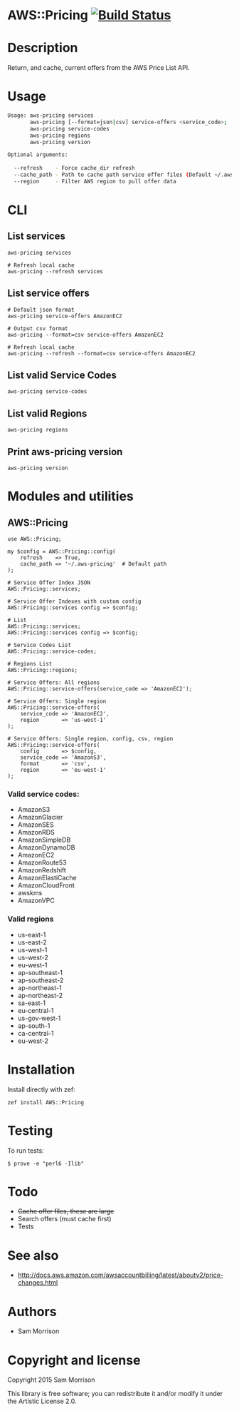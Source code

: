 AWS::Pricing [![Build Status](https://travis-ci.org/scmorrison/perl6-aws-pricing.svg?branch=master)](https://travis-ci.org/scmorrison/perl6-aws-pricing)
============

Description
===========

Return, and cache, current offers from the AWS Price List API.

Usage
=====

```bash
Usage: aws-pricing services
       aws-pricing [--format=json|csv] service-offers <service_code>;
       aws-pricing service-codes
       aws-pricing regions 
       aws-pricing version

Optional arguments:
  
  --refresh    - Force cache_dir refresh
  --cache_path - Path to cache path service offer files (Default ~/.aws-pricing)
  --region     - Filter AWS region to pull offer data
```

CLI
===

## List services
```
aws-pricing services

# Refresh local cache
aws-pricing --refresh services
```

## List service offers
```
# Default json format
aws-pricing service-offers AmazonEC2

# Output csv format
aws-pricing --format=csv service-offers AmazonEC2

# Refresh local cache
aws-pricing --refresh --format=csv service-offers AmazonEC2
```

## List valid Service Codes
```
aws-pricing service-codes
```

## List valid Regions
```
aws-pricing regions
```

## Print aws-pricing version
```
aws-pricing version
```

Modules and utilities
=====================

AWS::Pricing
--------------

```perl6
use AWS::Pricing;

my $config = AWS::Pricing::config(
    refresh    => True,
    cache_path => '~/.aws-pricing'  # Default path
);

# Service Offer Index JSON
AWS::Pricing::services;
	
# Service Offer Indexes with custom config
AWS::Pricing::services config => $config;

# List 
AWS::Pricing::services;
AWS::Pricing::services config => $config;

# Service Codes List
AWS::Pricing::service-codes;

# Regions List
AWS::Pricing::regions;

# Service Offers: All regions
AWS::Pricing::service-offers(service_code => 'AmazonEC2');

# Service Offers: Single region
AWS::Pricing::service-offers(
    service_code => 'AmazonEC2',
    region       => 'us-west-1'
);

# Service Offers: Single region, config, csv, region
AWS::Pricing::service-offers(
    config       => $config,
    service_code => 'AmazonS3',
    format       => 'csv',
    region       => 'eu-west-1'
);
```

### Valid service codes:

* AmazonS3
* AmazonGlacier
* AmazonSES
* AmazonRDS
* AmazonSimpleDB
* AmazonDynamoDB
* AmazonEC2
* AmazonRoute53
* AmazonRedshift
* AmazonElastiCache
* AmazonCloudFront
* awskms
* AmazonVPC

### Valid regions

* us-east-1
* us-east-2
* us-west-1
* us-west-2
* eu-west-1
* ap-southeast-1
* ap-southeast-2
* ap-northeast-1
* ap-northeast-2
* sa-east-1
* eu-central-1
* us-gov-west-1
* ap-south-1
* ca-central-1
* eu-west-2

Installation
============

Install directly with zef:

```
zef install AWS::Pricing
```

Testing
=======

To run tests:

```
$ prove -e "perl6 -Ilib"
```

Todo
====

* ~~Cache offer files, these are large~~
* Search offers (must cache first)
* Tests

See also
========

* http://docs.aws.amazon.com/awsaccountbilling/latest/aboutv2/price-changes.html

Authors
=======

  * Sam Morrison

Copyright and license
=====================

Copyright 2015 Sam Morrison

This library is free software; you can redistribute it and/or modify it under the Artistic License 2.0.
